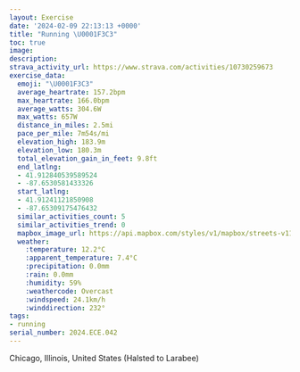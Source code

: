 ```yaml
---
layout: Exercise
date: '2024-02-09 22:13:13 +0000'
title: "Running \U0001F3C3"
toc: true
image:
description:
strava_activity_url: https://www.strava.com/activities/10730259673
exercise_data:
  emoji: "\U0001F3C3"
  average_heartrate: 157.2bpm
  max_heartrate: 166.0bpm
  average_watts: 304.6W
  max_watts: 657W
  distance_in_miles: 2.5mi
  pace_per_mile: 7m54s/mi
  elevation_high: 183.9m
  elevation_low: 180.3m
  total_elevation_gain_in_feet: 9.8ft
  end_latlng:
  - 41.912840539589524
  - -87.6530581433326
  start_latlng:
  - 41.91241121850908
  - -87.65309175476432
  similar_activities_count: 5
  similar_activities_trend: 0
  mapbox_image_url: https://api.mapbox.com/styles/v1/mapbox/streets-v11/static/path-5+787af2-1.0(ygy~Fjl~uOIq%5BMkSASIIyB%40IICM%40iDEuE%3FcGGu%40CkAI%7DBIs%40EeICiGD%7DHE%7D%40PqB%40WEc%40Ku%40Sc%40Uo%40SmBUkAQmAF%7CAb%40jEL%5Ep%40fAFTC%7C%40Ix%40B%60BCjFDdA%3FtDH%7CH%3FpBDr%40NnFLjTBTHHvACJD%40JLhXDdB%40hHDpG),pin-s-s+e5b22e(-87.65142,41.91373),pin-s-f+89ae00(-87.65117000000002,41.913830000000004)/auto/800x800?access_token=pk.eyJ1Ijoiam9zaGJlY2ttYW4iLCJhIjoiY205eWR2aDd1MWZ6djJrbXc4a3M0bWZleiJ9.XiG9OWkNcZk2QzjJbxLB4A
  weather:
    :temperature: 12.2°C
    :apparent_temperature: 7.4°C
    :precipitation: 0.0mm
    :rain: 0.0mm
    :humidity: 59%
    :weathercode: Overcast
    :windspeed: 24.1km/h
    :winddirection: 232°
tags:
- running
serial_number: 2024.ECE.042
---
```

Chicago, Illinois, United States (Halsted to Larabee)
